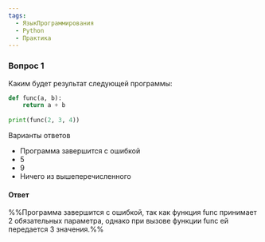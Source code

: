 ```yaml
---
tags:
  - ЯзыкПрограммирования
  - Python
  - Практика
---
```

### Вопрос 1

Каким будет результат следующей программы:

```python
def func(a, b):
    return a + b
 
print(func(2, 3, 4))
```

Варианты ответов

- Программа завершится с ошибкой
- 5
- 9
- Ничего из вышеперечисленного

#### Ответ

%%Программа завершится с ошибкой, так как функция func принимает 2 обязательных параметра, однако при вызове функции func ей передается 3 значения.%%



